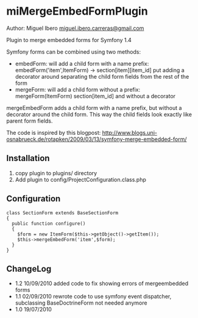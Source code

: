 miMergeEmbedFormPlugin
============
Author: Miguel Ibero <miguel.ibero.carreras@gmail.com>

Plugin to merge embedded forms for Symfony 1.4

Symfony forms can be combined using two methods:
* embedForm: will add a child form with a name prefix:
    embedForm('item',ItemForm) -> section[item][item_id]
  put adding a decorator around separating the child
  form fields from the rest of the form
* mergeForm: will add a child form without a prefix:
    mergeForm(ItemForm) section[item_id]
  and without a decorator

mergeEmbedForm adds a child form with a name prefix,
but without a decorator around the child form. This
way the child fields look exactly like parent
form fields.

The code is inspired by this blogpost:
http://www.blogs.uni-osnabrueck.de/rotapken/2009/03/13/symfony-merge-embedded-form/

Installation
------------

1. copy plugin to plugins/ directory
2. Add plugin to config/ProjectConfiguration.class.php

Configuration
-------------

    class SectionForm extends BaseSectionForm
    {
      public function configure()
      {
        $form = new ItemForm($this->getObject()->getItem());
        $this->mergeEmbedForm('item',$form);
      }
    }
   
ChangeLog
---------

* 1.2 10/09/2010 added code to fix showing errors of mergeembedded forms
* 1.1 02/09/2010 rewrote code to use symfony event dispatcher, subclassing BaseDoctrineForm not needed anymore
* 1.0 19/07/2010
